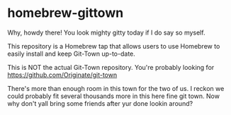homebrew-gittown
================

Why, howdy there! You look mighty gitty today if I do say so myself.

This repository is a Homebrew tap that allows users to use Homebrew to easily install and keep Git-Town up-to-date.

This is NOT the actual Git-Town repository. You're probably looking for https://github.com/Originate/git-town

There's more than enough room in this town for the two of us. I reckon we could probably fit several thousands more in this here fine git town. Now why don't yall bring some friends after yur done lookin around?
